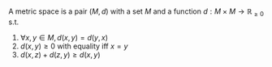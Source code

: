 A metric space is a pair $(M, d)$ with a set $M$ and a function $d: M \times M \to \mathbb{R}_{\geq 0}$ s.t.

1. $\forall x, y \in M, d(x,y) = d(y,x)$
2. $d(x,y) \geq 0$ with equality iff $x=y$
3. $d(x, z) + d(z,y)\geq d(x,y)$


